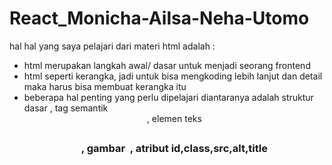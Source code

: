# React_Monicha-Ailsa-Neha-Utomo

hal hal yang saya pelajari dari materi html adalah : 

- html merupakan langkah awal/ dasar untuk menjadi seorang frontend
- html seperti kerangka, jadi untuk bisa mengkoding lebih lanjut dan detail maka harus bisa membuat kerangka itu
- beberapa hal penting yang perlu dipelajari diantaranya adalah struktur dasar <html> <head> <body> , tag semantik <header> <footer> <section> , elemen teks <h1> <h2> <h3> <p> , gambar <img> , atribut id,class,src,alt,title 